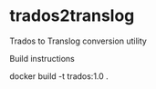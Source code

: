 # trados2translog

Trados to Translog conversion utility

Build instructions

docker build -t trados:1.0 .

